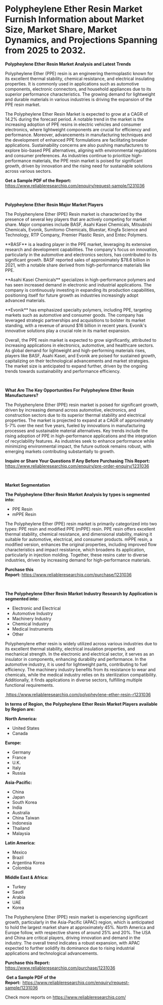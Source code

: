 <p><h1>Polypheylene Ether Resin Market Furnish Information about Market Size, Market Share, Market Dynamics, and Projections Spanning from 2025 to 2032.</h1></p><p><strong>Polypheylene Ether Resin Market Analysis and Latest Trends</strong></p>
<p><p>Polypheylene Ether (PPE) resin is an engineering thermoplastic known for its excellent thermal stability, chemical resistance, and electrical insulating properties. It is commonly used in applications such as automotive components, electronic connectors, and household appliances due to its superior performance characteristics. The growing demand for lightweight and durable materials in various industries is driving the expansion of the PPE resin market.</p><p>The Polypheylene Ether Resin Market is expected to grow at a CAGR of 14.2% during the forecast period. A notable trend in the market is the increasing adoption of PPE resins in electric vehicles and consumer electronics, where lightweight components are crucial for efficiency and performance. Moreover, advancements in manufacturing techniques and the development of enhanced PPE formulations are facilitating broader applications. Sustainability concerns are also pushing manufacturers to explore bio-based PPE alternatives, aligning with environmental regulations and consumer preferences. As industries continue to prioritize high-performance materials, the PPE resin market is poised for significant growth, driven by innovation and the rising need for sustainable solutions across various sectors.</p></p>
<p><strong>Get a Sample PDF of the Report:&nbsp;</strong> <a href="https://www.reliableresearchiq.com/enquiry/request-sample/1231036?utm_campaign=1129&utm_medium=2&utm_source=Github&utm_content=ia&utm_term=03022025&utm_id=polypheylene-ether-resin">https://www.reliableresearchiq.com/enquiry/request-sample/1231036</a></p>
<p>&nbsp;</p>
<p><strong>Polypheylene Ether Resin Major Market Players</strong></p>
<p><p>The Polyphenylene Ether (PPE) Resin market is characterized by the presence of several key players that are actively competing for market share. Major companies include BASF, Asahi Kasei Chemicals, Mitsubishi Chemicals, Evonik, Sumitomo Chemicals, Bluestar, Kingfa Science and Technology, RTP Company, Premier Plastic Resin, and Entec Polymers.</p><p>**BASF** is a leading player in the PPE market, leveraging its extensive research and development capabilities. The company's focus on innovation, particularly in the automotive and electronics sectors, has contributed to its significant growth. BASF reported sales of approximately $78.6 billion in 2021, with a notable share derived from high-performance materials like PPE.</p><p>**Asahi Kasei Chemicals** specializes in high-performance polymers and has seen increased demand in electronic and industrial applications. The company is continuously investing in expanding its production capabilities, positioning itself for future growth as industries increasingly adopt advanced materials.</p><p>**Evonik** has emphasized specialty polymers, including PPE, targeting markets such as automotive and consumer goods. The company has leveraged strategic partnerships and acquisitions to bolster its market standing, with a revenue of around $16 billion in recent years. Evonik's innovative solutions play a crucial role in its market expansion.</p><p>Overall, the PPE resin market is expected to grow significantly, attributed to increasing applications in electronics, automotive, and healthcare sectors. As global demand for lightweight and high-performing materials rises, players like BASF, Asahi Kasei, and Evonik are poised for sustained growth, capitalizing on their technological advancements and market strategies. The market size is anticipated to expand further, driven by the ongoing trends towards sustainability and performance efficiency.</p></p>
<p>&nbsp;</p>
<p><strong>What Are The Key Opportunities For Polypheylene Ether Resin Manufacturers?</strong></p>
<p><p>The Polyphenylene Ether (PPE) resin market is poised for significant growth, driven by increasing demand across automotive, electronics, and construction sectors due to its superior thermal stability and electrical properties. The market is projected to expand at a CAGR of approximately 5-7% over the next five years, fueled by innovations in manufacturing processes and sustainable material alternatives. Key trends include the rising adoption of PPE in high-performance applications and the integration of recyclability features. As industries seek to enhance performance while minimizing environmental impact, the future outlook remains robust, with emerging markets contributing substantially to growth.</p></p>
<p><strong>Inquire or Share Your Questions If Any Before Purchasing This Report:</strong> <a href="https://www.reliableresearchiq.com/enquiry/pre-order-enquiry/1231036?utm_campaign=1129&utm_medium=2&utm_source=Github&utm_content=ia&utm_term=03022025&utm_id=polypheylene-ether-resin">https://www.reliableresearchiq.com/enquiry/pre-order-enquiry/1231036</a></p>
<p>&nbsp;</p>
<p><strong>Market Segmentation</strong></p>
<p><strong>The Polypheylene Ether Resin Market Analysis by types is segmented into:</strong></p>
<p><ul><li>PPE Resin</li><li>mPPE Resin</li></ul></p>
<p><p>The Polypheylene Ether (PPE) resin market is primarily categorized into two types: PPE resin and modified PPE (mPPE) resin. PPE resin offers excellent thermal stability, chemical resistance, and dimensional stability, making it suitable for automotive, electrical, and consumer products. mPPE resin, a modified version, enhances the original properties, including improved flow characteristics and impact resistance, which broadens its application, particularly in injection molding. Together, these resins cater to diverse industries, driven by increasing demand for high-performance materials.</p></p>
<p><strong>Purchase this Report:&nbsp;</strong><a href="https://www.reliableresearchiq.com/purchase/1231036?utm_campaign=1129&utm_medium=2&utm_source=Github&utm_content=ia&utm_term=03022025&utm_id=polypheylene-ether-resin">https://www.reliableresearchiq.com/purchase/1231036</a></p>
<p>&nbsp;</p>
<p><strong>The Polypheylene Ether Resin Market Industry Research by Application is segmented into:</strong></p>
<p><ul><li>Electronic and Electrical</li><li>Automotive Industry</li><li>Machinery Industry</li><li>Chemical Industry</li><li>Medical Instruments</li><li>Other</li></ul></p>
<p><p>Polyphenylene ether resin is widely utilized across various industries due to its excellent thermal stability, electrical insulation properties, and mechanical strength. In the electronic and electrical sector, it serves as an insulator in components, enhancing durability and performance. In the automotive industry, it is used for lightweight parts, contributing to fuel efficiency. The machinery industry benefits from its resistance to wear and chemicals, while the medical industry relies on its sterilization compatibility. Additionally, it finds applications in diverse sectors, fulfilling multiple functional requirements.</p></p>
<p><a href="https://www.reliableresearchiq.com/polypheylene-ether-resin-r1231036?utm_campaign=1129&utm_medium=2&utm_source=Github&utm_content=ia&utm_term=03022025&utm_id=polypheylene-ether-resin">&nbsp;https://www.reliableresearchiq.com/polypheylene-ether-resin-r1231036</a></p>
<p><strong>In terms of Region, the Polypheylene Ether Resin Market Players available by Region are:</strong></p>
<p>
    <p> <strong> North America: </strong>
        <ul>
            <li>United States</li>
            <li>Canada</li>
        </ul>
        </p> 
    <p> <strong> Europe: </strong>
        <ul>
            <li>Germany</li>
            <li>France</li>
            <li>U.K.</li>
            <li>Italy</li>
            <li>Russia</li>
        </ul>
        </p> 
    <p> <strong> Asia-Pacific: </strong>
        <ul>
            <li>China</li>
            <li>Japan</li>
            <li>South Korea</li>
            <li>India</li>
            <li>Australia</li>
            <li>China Taiwan</li>
            <li>Indonesia</li>
            <li>Thailand</li>
            <li>Malaysia</li>
        </ul>
        </p> 
    <p> <strong> Latin America: </strong>
        <ul>
            <li>Mexico</li>
            <li>Brazil</li>
            <li>Argentina Korea</li>
            <li>Colombia</li>
        </ul>
        </p> 
    <p> <strong> Middle East & Africa: </strong>
        <ul>
            <li>Turkey</li>
            <li>Saudi</li>
            <li>Arabia</li>
            <li>UAE</li>
            <li>Korea</li>
        </ul>
    </p>
    </p>
<p><p>The Polyphenylene Ether (PPE) resin market is experiencing significant growth, particularly in the Asia-Pacific (APAC) region, which is anticipated to hold the largest market share at approximately 45%. North America and Europe follow, with respective shares of around 25% and 20%. The USA and China are critical players, driving innovation and demand in the industry. The overall trend indicates a robust expansion, with APAC expected to further solidify its dominance due to rising industrial applications and technological advancements.</p></p>
<p><strong>Purchase this Report: </strong><a href="https://www.reliableresearchiq.com/purchase/1231036?utm_campaign=1129&utm_medium=2&utm_source=Github&utm_content=ia&utm_term=03022025&utm_id=polypheylene-ether-resin">https://www.reliableresearchiq.com/purchase/1231036</a></p>
<p>&nbsp;<strong>Get a Sample PDF of the Report:&nbsp;&nbsp;</strong><a href="https://www.reliableresearchiq.com/enquiry/request-sample/1231036?utm_campaign=1129&utm_medium=2&utm_source=Github&utm_content=ia&utm_term=03022025&utm_id=polypheylene-ether-resin">https://www.reliableresearchiq.com/enquiry/request-sample/1231036</a></p>
<p><strong></strong></p>
<p>Check more reports on <a href="https://www.reliableresearchiq.com/?utm_campaign=1129&utm_medium=2&utm_source=Github&utm_content=ia&utm_term=03022025&utm_id=polypheylene-ether-resin">https://www.reliableresearchiq.com/</a></p>